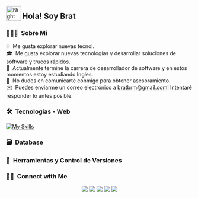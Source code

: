 <img alt="Night Coding" src="./assets/Hand%20Wave.gif" width='40' align="left"/><h2 align="left">Hola! Soy Brat</h2>

### 👨🏻‍💻 &nbsp;Sobre Mi

💡 &nbsp;Me gusta explorar nuevas tecnol.\
🎓 &nbsp;Me gusta explorar nuevas tecnologías y desarrollar soluciones de software y trucos rápidos.\
🌱 &nbsp;Actualmente termine la carrera de desarrollador de software y en estos momentos estoy estudiando Ingles.\
💬 &nbsp;No dudes en comunicarte conmigo para obtener asesoramiento.\
✉️ &nbsp;Puedes enviarme un correo electrónico a bratbrm@gmail.com! Intentaré responder lo antes posible.

### 🛠 &nbsp;Tecnologias - Web

[![My Skills](https://skillicons.dev/icons?i=js,html,css,jquery,php,figma,angular,go)](https://skillicons.dev)

### 🗃 &nbsp;Database



### 🧰 &nbsp;Herramientas y Control de Versiones



### 🤝🏻 &nbsp;Connect with Me

<p align="center">
<a href="adityakanoi2001.wordpress.com"><img src="https://img.shields.io/badge/-adityakanoi.com-3423A6?style=flat&logo=Google-Chrome&logoColor=white"/></a>
<a href="https://www.linkedin.com/in/ask2001/"><img src="https://img.shields.io/badge/-Aditya%20Sunit%20Kanoi-0077B5?style=flat&logo=Linkedin&logoColor=white"/></a>
<a href="mailto:adityakanoiofficial@gmail.com"><img src="https://img.shields.io/badge/-Adityakanoi-D14836?style=flat&logo=Gmail&logoColor=white"/></a>
<a href="https://www.instagram.com/aditya_kanoi123/"><img src="https://img.shields.io/badge/-Adityakanoi123-E4405F?style=flat&logo=Instagram&logoColor=white"/></a>
<a href="https://www.facebook.com/profile.php?id=100008728234917"><img src="https://img.shields.io/badge/-AdityaKanoi-1877F2?style=flat&logo=Facebook&logoColor=white"/></a>
</p>
